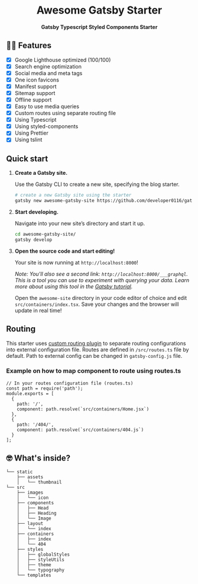 <h1 align="center">
    Awesome Gatsby Starter
</h1>

<h4 align="center">
  Gatsby Typescript Styled Components Starter
</h4>

## 👩‍💻 Features

- [x] Google Lighthouse optimized (100/100)
- [x] Search engine optimization
- [x] Social media and meta tags
- [x] One icon favicons
- [x] Manifest support
- [x] Sitemap support
- [x] Offline support
- [x] Easy to use media queries
- [x] Custom routes using separate routing file
- [x] Using Typescript
- [x] Using styled-components
- [x] Using Prettier
- [x] Using tslint

## Quick start

1.  **Create a Gatsby site.**

    Use the Gatsby CLI to create a new site, specifying the blog starter.

    ```sh
    # create a new Gatsby site using the starter
    gatsby new awesome-gatsby-site https://github.com/developer0116/gatsby-starter-kit
    ```

2.  **Start developing.**

    Navigate into your new site’s directory and start it up.

    ```sh
    cd awesome-gatsby-site/
    gatsby develop
    ```

3.  **Open the source code and start editing!**

    Your site is now running at `http://localhost:8000`!

    _Note: You'll also see a second link: _`http://localhost:8000/___graphql`_. This is a tool you can use to experiment with querying your data. Learn more about using this tool in the [Gatsby tutorial](https://www.gatsbyjs.org/tutorial/part-five/#introducing-graphiql)._

    Open the `awesome-site` directory in your code editor of choice and edit `src/containers/index.tsx`. Save your changes and the browser will update in real time!

## Routing

This starter uses [custom routing plugin](https://www.gatsbyjs.org/packages/gatsby-plugin-routes/) to separate routing configurations into external configuration file. Routes are defined in `/src/routes.ts` file by default. Path to external config can be changed in `gatsby-config.js` file.

### Example on how to map component to route using routes.ts

```
// In your routes configuration file (routes.ts)
const path = require('path');
module.exports = [
  {
    path: '/',
    component: path.resolve(`src/containers/Home.jsx`)
  },
  {
    path: '/404/',
    component: path.resolve(`src/containers/404.js`)
  }
];
```

## 🤓 What's inside?

```
└── static
    ├── assets
    │   └── thumbnail
└── src
    ├── images
    │   └── icon
    ├── components
    │   ├── Head
    │   ├── Heading
    │   └── Image
    ├── layout
    │   └── index
    ├── containers
    │   ├── index
    │   └── 404
    ├── styles
    │   ├── globalStyles
    │   ├── styleUtils
    │   ├── theme
    │   └── typography
    └── templates

```
